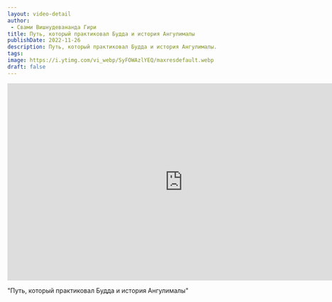 ```yaml
---
layout: video-detail
author:
 - Свами Вишнудевананда Гири
title: Путь, который практиковал Будда и история Ангулималы
publishDate: 2022-11-26
description: Путь, который практиковал Будда и история Ангулималы. 
tags: 
image: https://i.ytimg.com/vi_webp/SyFOWAzlYEQ/maxresdefault.webp
draft: false
---
```


<iframe width="790" height="444" src="https://www.youtube.com/embed/SyFOWAzlYEQ" frameborder="0" allowfullscreen=""></iframe> 

  "Путь, который практиковал Будда и история Ангулималы"

  

 